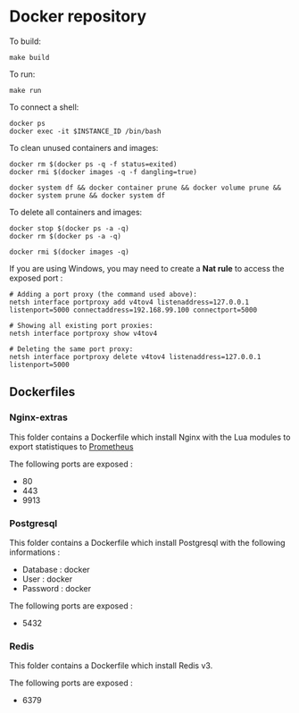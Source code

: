 # Docker repository

To build:
```
make build
```

To run:
```
make run
```

To connect a shell:
```
docker ps
docker exec -it $INSTANCE_ID /bin/bash
```

To clean unused containers and images:

```
docker rm $(docker ps -q -f status=exited)
docker rmi $(docker images -q -f dangling=true)

docker system df && docker container prune && docker volume prune && docker system prune && docker system df
```

To delete all containers and images:

```
docker stop $(docker ps -a -q)
docker rm $(docker ps -a -q)

docker rmi $(docker images -q)
```

If you are using Windows, you may need to create a **Nat rule** to access the exposed port : 

```
# Adding a port proxy (the command used above):
netsh interface portproxy add v4tov4 listenaddress=127.0.0.1 listenport=5000 connectaddress=192.168.99.100 connectport=5000

# Showing all existing port proxies:
netsh interface portproxy show v4tov4

# Deleting the same port proxy:
netsh interface portproxy delete v4tov4 listenaddress=127.0.0.1 listenport=5000
```

## Dockerfiles 

### Nginx-extras

This folder contains a Dockerfile which install Nginx with the Lua modules to export statistiques to [Prometheus](https://prometheus.io/docs/introduction/install/)

The following ports are exposed :
  * 80
  * 443
  * 9913

### Postgresql

This folder contains a Dockerfile which install Postgresql with the following informations :
  * Database : docker
  * User : docker
  * Password : docker

The following ports are exposed :
  * 5432

### Redis

This folder contains a Dockerfile which install Redis v3.

The following ports are exposed :
  * 6379
